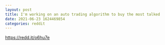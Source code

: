 ```yaml
--- 
layout: post 
title: I'm working on an auto trading algorithm to buy the most talked about coins in /r/cryptocurrency 
date: 2021-06-23 1624469854 
categories: reddit 
--- 
```

https://redd.it/o6hu7e